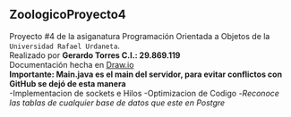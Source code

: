 ## ZoologicoProyecto4
Proyecto #4 de la asiganatura Programación Orientada a Objetos de la `Universidad Rafael Urdaneta`.\
Realizado por **Gerardo Torres C.I.: 29.869.119**\
Documentación hecha en [Draw.io](https://app.diagrams.net/)\
**Importante: Main.java es el main del servidor, para evitar conflictos con GitHub se dejó de esta manera**\
-Implementacion de sockets e Hilos
-Optimizacion de Codigo
-*Reconoce las tablas de cualquier base de datos que este en Postgre*
